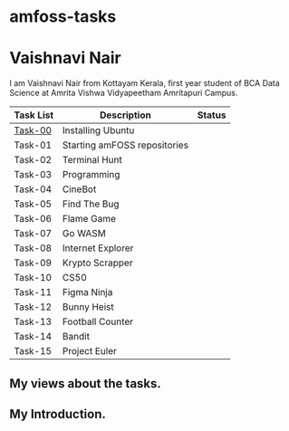 # amfoss-tasks

# Vaishnavi Nair
I am Vaishnavi Nair from Kottayam Kerala, first year student of BCA Data Science at Amrita Vishwa Vidyapeetham Amritapuri Campus.

| Task List | Description | Status |
|-----------|-------------|--------|
| [Task-00](https://github.com/vaish-navi-n/amfoss-tasks/tree/main/Task-00) | Installing Ubuntu | |
| Task-01 | Starting amFOSS repositories | |
| Task-02 | Terminal Hunt | |
| Task-03 | Programming | |
| Task-04 | CineBot | |
| Task-05 | Find The Bug | |
| Task-06 | Flame Game | |
| Task-07 | Go WASM | |
| Task-08 | Internet Explorer | |
| Task-09 | Krypto Scrapper | |
| Task-10 | CS50 | |
| Task-11 | Figma Ninja | |
| Task-12 | Bunny Heist | |
| Task-13 | Football Counter | |
| Task-14 | Bandit | |
| Task-15 | Project Euler | |


## My views about the tasks.

## My Introduction.
